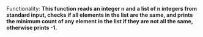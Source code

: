 Functionality: **This function reads an integer n and a list of n integers from standard input, checks if all elements in the list are the same, and prints the minimum count of any element in the list if they are not all the same, otherwise prints -1.**